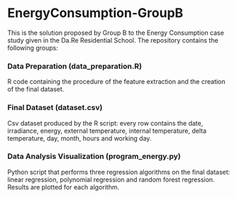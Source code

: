 # EnergyConsumption-GroupB

This is the solution proposed by Group B to the Energy Consumption case study given in the Da.Re Residential School. The repository contains the following groups:

### Data Preparation (data_preparation.R)

R code containing the procedure of the feature extraction and the creation of the final dataset.

### Final Dataset (dataset.csv)

Csv dataset produced by the R script: every row contains the date, irradiance, energy, external temperature, internal temperature, delta temperature, day, month, hours and working day.

### Data Analysis Visualization (program_energy.py)

Python script that performs three regression algorithms on the final dataset: linear regression, polynomial regression and random forest regression. Results are plotted for each algorithm.
